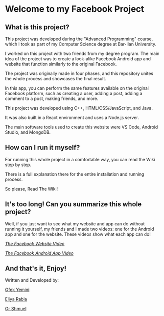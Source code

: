 # Welcome to my Facebook Project

## What is this project?

This project was developed during the "Advanced Programming" course, which I took as part of my Computer Science degree at Bar-Ilan University.

I worked on this project with two friends from my degree program. The main idea of the project was to create a look-alike Facebook Android app and website that function similarly to the original Facebook.

The project was originally made in four phases, and this repository unites the whole process and showcases the final result.

In this app, you can perform the same features available on the original Facebook platform, such as creating a user, adding a post, adding a comment to a post, making friends, and more.

This project was developed using C++, HTML/CSS/JavaScript, and Java.

It was also built in a React environment and uses a Node.js server.

The main software tools used to create this website were VS Code, Android Studio, and MongoDB.

## How can I run it myself?

For running this whole project in a comfortable way, you can read the Wiki step by step.

There is a full explanation there for the entire installation and running process. 

So please, Read The Wiki!

## It's too long! Can you summarize this whole project?

Well, if you just want to see what my website and app can do without running it yourself, my friends and I made two videos: one for the Android app and one for the website. These videos show what each app can do!

[*The Facebook Website Video*](https://www.youtube.com/watch?v=7xheojkxw5M)

[*The Facebook Android App Video*](https://www.youtube.com/watch?v=onclwdYc8EU)

## And that's it, Enjoy! 
Written and Developed by:  

[Ofek Yemini](https://github.com/ofekyem) 

[Eliya Rabia](https://github.com/EliyaRabia) 

[Or Shmuel](https://github.com/orshmuel9)


